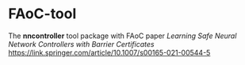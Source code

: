 # FAoC-tool
The **nncontroller** tool package with FAoC paper *Learning Safe Neural Network Controllers with Barrier Certificates*
https://link.springer.com/article/10.1007/s00165-021-00544-5

